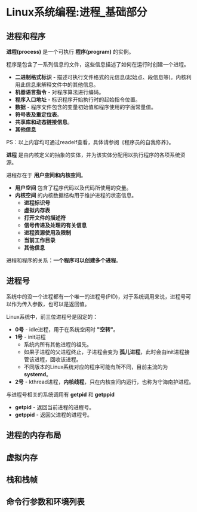 # Linux系统编程:进程_基础部分

## 进程和程序

**进程(process)** 是一个可执行 **程序(program)** 的实例。

程序是包含了一系列信息的文件，这些信息描述了如何在运行时创建一个进程。

- **二进制格式标识** - 描述可执行文件格式的元信息(起始点、段信息等)。内核利用此信息来解释文件中的其他信息。
- **机器语言指令** - 对程序算法进行编码。
- **程序入口地址** - 标识程序开始执行时的起始指令位置。
- **数据** - 程序文件包含的变量初始值和程序使用的字面常量值。
- **符号表及重定位表**。
- **共享库和动态链接信息**。
- **其他信息**

PS：以上内容均可通过readelf查看，具体请参阅《程序员的自我修养》。

**进程** 是由内核定义的抽象的实体，并为该实体分配用以执行程序的各项系统资源。

进程存在于 **用户空间和内核空间**。

- **用户空间** 包含了程序代码以及代码所使用的变量。
- **内核空间** 的内核数据结构用于维护进程的状态信息。
  - **进程标识号**
  - **虚拟内存表**
  - **打开文件的描述符**
  - **信号传递及处理的有关信息**
  - **进程资源使用及限制**
  - **当前工作目录**
  - **其他信息**

进程和程序的关系：**一个程序可以创建多个进程**。

## 进程号

系统中的没一个进程都有一个唯一的进程号(PID)，对于系统调用来说，进程号可以作为传入参数，也可以是返回值。

Linux系统中，前三位进程号是固定的：

- **0号** - idle进程，用于在系统空闲时 **"空转"**。
- **1号** - init进程
  - 系统内所有其他进程的祖先。
  - 如果子进程的父进程终止，子进程会变为 **孤儿进程**，此时会由init进程接管该进程，回收该进程。
  - 不同版本的Linux系统对应的程序可能有所不同，目前主流的为 **systemd**。
- **2号** - kthread进程，**内核线程**，只在内核空间内运行，也称为守海南护进程。

与进程号相关的系统调用有 **getpid** 和 **getppid**

- **getpid** - 返回当前进程的进程号。
- **getppid** - 返回父进程的进程号。

## 进程的内存布局

## 虚拟内存

## 栈和栈帧

## 命令行参数和环境列表
